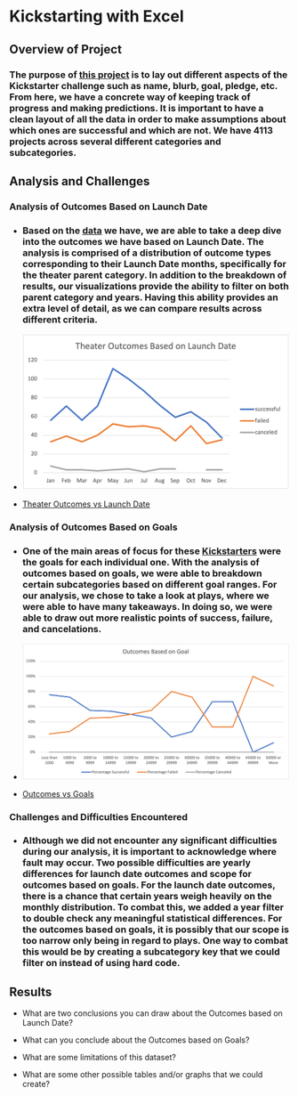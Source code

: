 # Kickstarting with Excel

## Overview of Project

### The purpose of [this project](https://github.com/Ctblossey/Kickstarter-analysis) is to lay out different aspects of the Kickstarter challenge such as name, blurb, goal, pledge, etc. From here, we have a concrete way of keeping track of progress and making predictions. It is important to have a clean layout of all the data in order to make assumptions about which ones are successful and which are not. We have 4113 projects across several different categories and subcategories.

## Analysis and Challenges

### Analysis of Outcomes Based on Launch Date
     
- ### Based on the [data](https://github.com/Ctblossey/Kickstarter-analysis/blob/main/Kickstarter_Challenge.xlsx.zip) we have, we are able to take a deep dive into the outcomes we have based on Launch Date. The analysis is comprised of a distribution of outcome types corresponding to their Launch Date months, specifically for the theater parent category. In addition to the breakdown of results, our visualizations provide the ability to filter on both parent category and years. Having this ability provides an extra level of detail, as we can compare results across different criteria.
    
- ![](https://github.com/Ctblossey/Kickstarter-analysis/blob/main/Resources/Theater_Outcomes_vs_Launch.png)
    
- [Theater Outcomes vs Launch Date](https://github.com/Ctblossey/Kickstarter-analysis/blob/main/Resources/Theater_Outcomes_vs_Launch.png)

### Analysis of Outcomes Based on Goals

- ### One of the main areas of focus for these [Kickstarters](https://github.com/Ctblossey/Kickstarter-analysis/blob/main/Kickstarter_Challenge.xlsx.zip) were the goals for each individual one. With the analysis of outcomes based on goals, we were able to breakdown certain subcategories based on different goal ranges. For our analysis, we chose to take a look at plays, where we were able to have many takeaways. In doing so, we were able to draw out more realistic points of success, failure, and cancelations.

- ![](https://github.com/Ctblossey/Kickstarter-analysis/blob/main/Resources/Outcomes_vs_Goals.png)
    
- [Outcomes vs Goals](https://github.com/Ctblossey/Kickstarter-analysis/blob/main/Resources/Outcomes_vs_Goals.png)

### Challenges and Difficulties Encountered

- ### Although we did not encounter any significant difficulties during our analysis, it is important to acknowledge where fault may occur. Two possible difficulties are yearly differences for launch date outcomes and scope for outcomes based on goals. For the launch date outcomes, there is a chance that certain years weigh heavily on the monthly distribution. To combat this, we added a year filter to double check any meaningful statistical differences. For the outcomes based on goals, it is possibly that our scope is too narrow only being in regard to plays. One way to combat this would be by creating a subcategory key that we could filter on instead of using hard code. 

## Results

- What are two conclusions you can draw about the Outcomes based on Launch Date?

- What can you conclude about the Outcomes based on Goals?

- What are some limitations of this dataset?

- What are some other possible tables and/or graphs that we could create?
